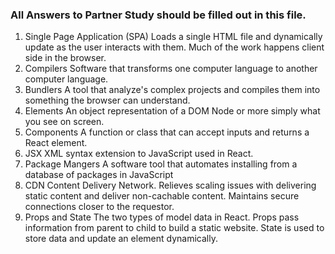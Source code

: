 ### All Answers to Partner Study should be filled out in this file.

1. Single Page Application (SPA)
    Loads a single HTML file and dynamically update as the user interacts with them. Much of the work happens client side in the browser.
2. Compilers
    Software that transforms one computer language to another computer language.
3. Bundlers
    A tool that analyze's complex projects and compiles them into something the browser can understand.
4. Elements
    An object representation of a DOM Node or more simply what you see on screen.
5. Components
    A function or class that can accept inputs and returns a React element.
6. JSX
    XML syntax extension to JavaScript used in React.
7. Package Mangers
    A software tool that automates installing from a database of packages in JavaScript
8. CDN
    Content Delivery Network. Relieves scaling issues with delivering static content and  deliver non-cachable content. Maintains secure connections closer to the requestor.
9. Props and State
    The two types of model data in React. Props pass information from parent to child to build a static website. State is used to store data and update an element dynamically.